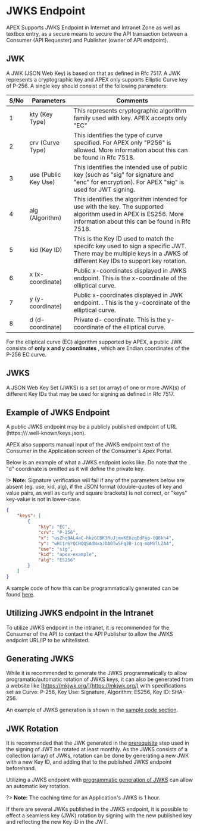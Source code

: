 # JWKS Endpoint

APEX Supports JWKS Endpoint in Internet and Intranet Zone as well as textbox entry, as a secure means to secure the API transaction between a Consumer (API Requester) and Publisher (owner of API endpoint).

## JWK

A JWK (JSON Web Key) is based on that as defined in Rfc 7517. A JWK represents a cryptographic key and APEX only supports Elliptic Curve key of P-256. A single key should consist of the following parameters:

| S/No | Parameters           | Comments                                                                                                                                                          |
| ---- | -------------------- | ----------------------------------------------------------------------------------------------------------------------------------------------------------------- |
| 1    | kty (Key Type)       | This represents cryptographic algorithm family used with key. APEX accepts only "EC"                                                                              |
| 2    | crv (Curve Type)     | This identifies the type of curve specified. For APEX only "P256" is allowed. More information about this can be found in Rfc 7518.                               |
| 3    | use (Public Key Use) | This identifies the intended use of public key (such as "sig" for signature and "enc" for encryption). For APEX "sig" is used for JWT signing.                    |
| 4    | alg (Algorithm)      | This identifies the algorithm intended for use with the key. The supported algorithm used in APEX is ES256. More information about this can be found in Rfc 7518. |
| 5    | kid (Key ID)         | This is the Key ID used to match the specifc key used to sign a specific JWT. There may be multiple keys in a JWKS of different Key IDs to support key rotation.  |
| 6    | x (x-coordinate)     | Public x-coordinates displayed in JWKS endpoint. This is the x-coordinate of the elliptical curve.                                                                |
| 7    | y (y-coordinate)     | Public x-coordinates displayed in JWK endpoint. . This is the y-coordinate of the elliptical curve.                                                               |
| 8    | d (d-coordinate)     | Private d- coordinate. This is the y-coordinate of the elliptical curve.                                                                                          |

For the elliptical curve (EC) algorithm supported by APEX, a public JWK consists of **only x and y coordinates** , which are Endian coordinates of the P-256 EC curve.

## JWKS

A JSON Web Key Set (JWKS) is a set (or array) of one or more JWK(s) of different Key IDs that may be used for signing as defined in Rfc 7517.

## Example of JWKS Endpoint

A public JWKS endpoint may be a publicly published endpoint of URL (https://<domain>/.well-known/keys.json).

APEX also supports manual input of the JWKS endpoint text of the Consumer in the Application screen of the Consumer's Apex Portal.

Below is an example of what a JWKS endpoint looks like. Do note that the "d" coordinate is omitted as it will define the private key.

!> **Note:** Signature verification will fail if any of the parameters below are absent (eg. use, kid, alg), if the JSON format (double-quotes of key and value pairs, as well as curly and square brackets) is not correct, or "keys" key-value is not in lower-case.

```JSON
{
    "keys": [
        {
            "kty": "EC",
            "crv": "P-256",
            "x": "usZhq9AL4aC-hkzGCBK3RuJjmxKE6zqEdFyp-tQ8kh4",
            "y": "wHI1r6rQCHQQSAdNxaJDA0Tw5Fq3B-icq-mbMVlLZA4",
            "use": "sig",
            "kid": "apex-example",
            "alg": "ES256"
        }
    ]
}
```

A sample code of how this can be programmatically generated can be found [here](sections/auth/jwt-sample#jwks-endpoint).

## Utilizing JWKS endpoint in the Intranet

To utilize JWKS endpoint in the intranet, it is recommended for the Consumer of the API to contact the API Publisher to allow the JWKS endpoint URL/IP to be whitelisted.

## Generating JWKS

While it is recommended to generate the JWKS programmatically to allow programatic/automatic rotation of JWKS keys, it can also be generated from a website like [https://mkjwk.org/](https://mkjwk.org/) with specifications set as Curve: P-256, Key Use: Signature, Algorithm: ES256, Key ID: SHA-256.

An example of JWKS generation is shown in the [sample code section](sections/auth/jwt-sample#jwks-endpoint).

## JWK Rotation

It is recommended that the JWK generated in the [prerequisite](sections/auth/jwt-auth#prerequisites-jwks-endpoint) step used in the signing of JWT be rotated at least monthly. As the JWKS consists of a collection (array) of JWKs, rotation can be done by generating a new JWK with a new Key ID, and adding that to the published JWKS endpoint beforehand.

Utilizing a JWKS endpoint with [programmatic generation of JWKS](sections/auth/jwt-sample#jwks-endpoint) can allow an automatic key rotation.

?> **Note:** The caching time for an Application's JWKS is 1 hour.

If there are several JWKs published in the JWKS endpoint, it is possible to effect a seamless key (JWK) rotation by signing with the new published key and reflecting the new Key ID in the JWT.
